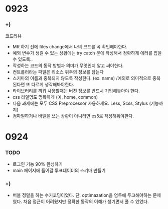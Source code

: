 # 0923
### +)
코드리뷰
- MR 하기 전에 files change에서 나의 코드를 꼭 확인해야한다.
- 예외 변수가 생길 수 있는 상황에는 try catch 문에 작성해서 정확하게 에러를 잡을 수 있도록..
- 작성하는 코드의 동작 방법과 의미가 무엇인지 알고 써야한다.
- 컨트롤러라는 파일은 리소스 위주의 정보를 담는다
- 스키마의 이름과 중복되지 않도록 작성한다. (ex. name) /예외로 의미적으로 중복된다면 또 다르게 생각해봐야한다.
- 라이브러리를 끼워 사용할때는 버젼 정보를 반드시 기입해놓아야 한다.
- css 라일명도 명확하게 (예, home, common)
- 다음 과제에는 모두 CSS Preprocessor 사용하세요. Less, Scss, Stylus (기능까지)
- 컴파일하거나 바벨을 쓰는 상황이 아니라면 es5로 작성해줘야한다.

# 0924
### TODO
- 로그인 기능 90% 완성하기
- main 페이지에 들어갈 투표데이터의 스키마 만들기

### +)
- 버블 정렬을 하는 수기코딩이었다. 단, optimazation을 염두에 두고해야하는 문제였다. 처음 접근이 어려웠지만 정확한 동작의 이해가 생기면서 풀 수 있었다.
